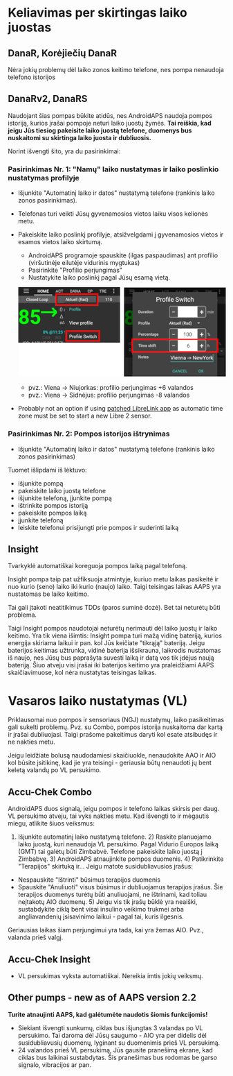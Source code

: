 # Keliavimas per skirtingas laiko juostas

## DanaR, Korėjiečių DanaR

Nėra jokių problemų dėl laiko zonos keitimo telefone, nes pompa nenaudoja telefono istorijos

## DanaRv2, DanaRS

Naudojant šias pompas būkite atidūs, nes AndroidAPS naudoja pompos istoriją, kurios įrašai pompoje neturi laiko juostų žymės. **Tai reiškia, kad jeigu Jūs tiesiog pakeisite laiko juostą telefone, duomenys bus nuskaitomi su skirtinga laiko juosta ir dubliuosis.**

Norint išvengti šito, yra du pasirinkimai:

### Pasirinkimas Nr. 1: "Namų" laiko nustatymas ir laiko poslinkio nustatymas profilyje

* Išjunkite "Automatinį laiko ir datos" nustatymą telefone (rankinis laiko zonos pasirinkimas).
* Telefonas turi veikti Jūsų gyvenamosios vietos laiku visos kelionės metu. 
* Pakeiskite laiko poslinkį profilyje, atsižvelgdami į gyvenamosios vietos ir esamos vietos laiko skirtumą. 
   
   * AndroidAPS programoje spauskite (ilgas paspaudimas) ant profilio (viršutinėje eilutėje vidurinis mygtukas)
   * Pasirinkite "Profilio perjungimas"
   * Nustatykite laiko poslinkį pagal Jūsų esamą vietą.
   
   ![Profilio perjungimas su laiko perjungimu](../images/ProfileSwitchTimeShift2.png)
   
   * pvz.: Viena -> Niujorkas: profilio perjungimas +6 valandos
   * pvz.: Viena -> Sidnėjus: profilio perjungimas -8 valandos
* Probably not an option if using [patched LibreLink app](../Hardware/Libre2#time-zone-travelling) as automatic time zone must be set to start a new Libre 2 sensor.

### Pasirinkimas Nr. 2: Pompos istorijos ištrynimas

* Išjunkite "Automatinį laiko ir datos" nustatymą telefone (rankinis laiko zonos pasirinkimas)

Tuomet išlipdami iš lėktuvo:

* išjunkite pompą
* pakeiskite laiko juostą telefone
* išjunkite telefoną, įjunkite pompą
* ištrinkite pompos istoriją
* pakeiskite pompos laiką
* įjunkite telefoną
* leiskite telefonui prisijungti prie pompos ir suderinti laiką

## Insight

Tvarkyklė automatiškai koreguoja pompos laiką pagal telefoną. 

Insight pompa taip pat užfiksuoja atmintyje, kuriuo metu laikas pasikeitė ir nuo kurio (seno) laiko iki kurio (naujo) laiko. Taigi teisingas laikas AAPS yra nustatomas be laiko keitimo. 

Tai gali įtakoti neatitikimus TDDs (paros suminė dozė). Bet tai neturėtų būti problema. 

Taigi Insight pompos naudotojai neturėtų nerimauti dėl laiko juostų ir laiko keitimo. Yra tik viena išimtis: Insight pompa turi mažą vidinę bateriją, kurios energija skiriama laikui ir pan. kol Jūs keičiate "tikrąją" bateriją. Jeigu baterijos keitimas užtrunka, vidinė baterija išsikrauna, laikrodis nustatomas iš naujo, nes Jūsų bus paprašyta suvesti laiką ir datą vos tik įdėjus naują bateriją. Šiuo atveju visi įrašai iki baterijos keitimo yra praleidžiami AAPS skaičiavimuose, kol nėra nustatytas teisingas laikas.

# Vasaros laiko nustatymas (VL)

Priklausomai nuo pompos ir sensoriaus (NGJ) nustatymų, laiko pasikeitimas gali sukelti problemų. Pvz. su Combo, pompos istorija nuskaitoma dar kartą ir įrašai dubliuojasi. Taigi prašome pakeitimus daryti kol esate atsibudęs ir ne nakties metu.

Jeigu leidžiate bolusą naudodamiesi skaičiuokle, nenaudokite AAO ir AIO kol būsite įsitikinę, kad jie yra teisingi - geriausia būtų nenaudoti jų bent keletą valandų po VL persukimo.

## Accu-Chek Combo

AndroidAPS duos signalą, jeigu pompos ir telefono laikas skirsis per daug. VL persukimo atveju, tai vyks nakties metu. Kad išvengti to ir mėgautis miegu, atlikite šiuos veiksmus:

1) Išjunkite automatinį laiko nustatymą telefone. 2) Raskite planuojamo laiko juostą, kuri nenaudoja VL persukimo. Pagal Vidurio Europos laiką (GMT) tai galėtų būti Zimbabvė. Telefone pakeiskite laiko juostą į Zimbabvę. 3) AndroidAPS atnaujinkite pompos duomenis. 4) Patikrinkite "Terapijos" skirtuką ir... Jeigu matote susidubliavusios įrašus:

* Nespauskite "Ištrinti" būsimus terapijos duomenis
* Spauskite "Anuliuoti" visus būsimus ir dubliuojamus terapijos įrašus. Šie terapijos duomenys turėtų būti anuliuojami, ne ištrinami, kad toliau neįtakotų AIO duomenų. 5) Jeigu vis tik įrašų būklė yra neaiški, sustabdykite ciklą bent visai insulino veikimo trukmei arba angliavandenių įsisavinimo laikui - pagal tai, kuris ilgesnis.

Geriausias laikas šiam perjungimui yra tada, kai yra žemas AIO. Pvz., valanda prieš valgį.

## Accu-Chek Insight

* VL persukimas vyksta automatiškai. Nereikia imtis jokių veiksmų. 

## Other pumps - new as of AAPS version 2.2

**Turite atnaujinti AAPS, kad galėtumėte naudotis šiomis funkcijomis!**

* Siekiant išvengti sunkumų, ciklas bus išjungtas 3 valandas po VL persukimo. Tai daroma dėl Jūsų saugumo - AIO yra per didelis dėl susidubliavusių duomenų, lyginant su duomenimis prieš VL persukimą.
* 24 valandos prieš VL persukimą, Jūs gausite pranešimą ekrane, kad ciklas bus laikinai sustabdytas. Šis pranešimas bus rodomas be garso signalo, vibracijos ar pan.